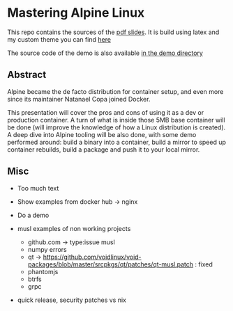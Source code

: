 Mastering Alpine Linux
======================

This repo contains the sources of the [pdf slides](./mastering-alpine.pdf).
It is build using latex and my custom theme you can find [here](https://github.com/IxDay/dotfiles/blob/master/config/latex/beamerthemePerso.sty)

The source code of the demo is also available [in the demo directory](./demo)

Abstract
--------

Alpine became the de facto distribution for container setup,
and even more since its maintainer Natanael Copa joined Docker.

This presentation will cover the pros and cons of using it as a dev or production container.
A turn of what is inside those 5MB base container will be done
(will improve the knowledge of how a Linux distribution is created).
A deep dive into Alpine tooling will be also done, with some demo performed around:
build a binary into a container, build a mirror to speed up container rebuilds, build a package and push it to your local mirror.

Misc
----

- Too much text
- Show examples from docker hub -> nginx
- Do a demo
- musl examples of non working projects
	- github.com -> type:issue musl
	- numpy errors
	- qt -> https://github.com/voidlinux/void-packages/blob/master/srcpkgs/qt/patches/qt-musl.patch : fixed
	- phantomjs
	- btrfs
	- grpc

- quick release, security patches vs nix
